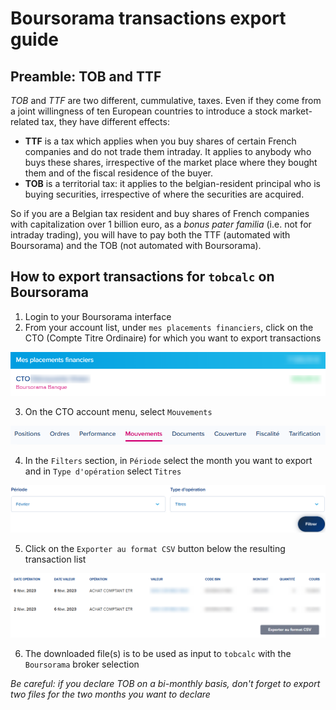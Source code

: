 # Boursorama transactions export guide

## Preamble: TOB and TTF

*TOB* and *TTF* are two different, cummulative, taxes. Even if they come from a joint willingness of ten European countries to introduce a stock market-related tax, they have different effects:
* **TTF** is a tax which applies when you buy shares of certain French companies and do not trade them intraday. It applies to anybody who buys these shares, irrespective of the market place where they bought them and of the fiscal residence of the buyer.
* **TOB** is a territorial tax: it applies to the belgian-resident principal who is buying securities, irrespective of where the securities are acquired.

So if you are a Belgian tax resident and buy shares of French companies with capitalization over 1 billion euro, as a *bonus pater familia* (i.e. not for intraday trading), you will have to pay both the TTF (automated with Boursorama) and the TOB (not automated with Boursorama).

## How to export transactions for `tobcalc` on Boursorama

1. Login to your Boursorama interface
2. From your account list, under `mes placements financiers`, click on the CTO (Compte Titre Ordinaire) for which you want to export transactions

![Boursorama CTO selection](../images/boursorama-select-account.png)

3. On the CTO account menu, select `Mouvements`

![Boursorama CTO Account Menu](../images/boursorama-menu-movement.png)

4. In the `Filters` section, in `Période` select the month you want to export and in `Type d'opération` select `Titres`

![Boursorama CTO Filter Menu](../images/boursorama-filter-period-type.png)

5. Click on the `Exporter au format CSV` button below the resulting transaction list

![Boursorama Export CSV button](../images/boursorama-tx-list-export.png)

6. The downloaded file(s) is to be used as input to `tobcalc` with the `Boursorama` broker selection

*Be careful: if you declare TOB on a bi-monthly basis, don't forget to export two files for the two months you want to declare*